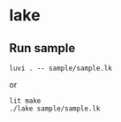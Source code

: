 # lake

## Run sample
```shell
luvi . -- sample/sample.lk
```

or

```shell
lit make
./lake sample/sample.lk
```
